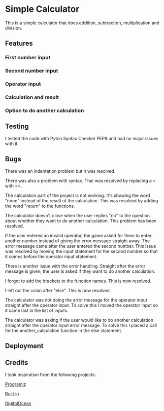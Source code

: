 # Simple Calculator

This is a simple calculator that does addition, subtraction, multiplication and division.

## Features

### First number input

### Second number input

### Operator input

### Calculation and result

### Option to do another calculation

## Testing

I tested the code with Pyton Syntax Checker PEP8 and had no major issues with it. 

## Bugs

There was an indentation problem but it was resolved.

There was also a problem with syntax. That was resolved by replacing a = with ==.

The calculation part of the project is not working. It's showing the word "none" instead of the result of the calculation. This was resolved by adding the word "return" to the functions.

The calculator doesn't close when the user replies "no" to the question about whether they want to do another calculation. This problem has been resolved.

If the user entered an invalid operator, the game asked for them to enter another number instead of giving the error message straight away. The error message came after the user entered the second number. This issue was resolved by moving the input statement for the second number so that it comes before the operator input statement. 

There is another issue with the error handling. Straight after the error message is given, the user is asked if they want to do another calculation.

I forgot to add the brackets to the function names. This is now resolved.

I left out the colon after "else". This is now resolved.

The calculator was not doing the error message for the operator input straight after the operator input. To solve this I moved the operator input so it came last in the list of inputs.

The calculator was asking if the user would like to do another calculation straight after the operator input error message. To solve this I placed a call for the another_calculation function in the else statement.

## Deployment

## Credits

I took inspiration from the following projects:

[Programiz](https://www.programiz.com/python-programming/examples/calculator)

[Built in](https://builtin.com/software-engineering-perspectives/python-calculator)

[DigitalOcean](https://www.digitalocean.com/community/tutorials/how-to-make-a-calculator-program-in-python-3)